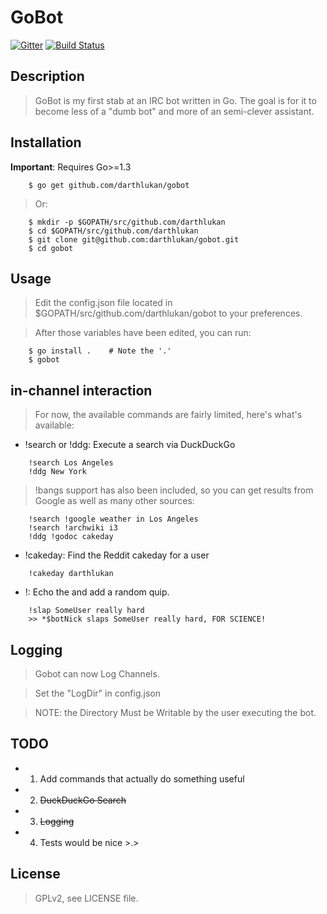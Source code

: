 GoBot
========

[![Gitter](https://badges.gitter.im/Join%20Chat.svg)](https://gitter.im/darthlukan/gobot?utm_source=badge&utm_medium=badge&utm_campaign=pr-badge&utm_content=badge)
[![Build Status](https://travis-ci.org/darthlukan/gobot.svg?branch=master)](https://travis-ci.org/darthlukan/gobot)


## Description

> GoBot is my first stab at an IRC bot written in Go. The goal is for it to become less of a "dumb bot" and more
of an semi-clever assistant.

## Installation

**Important**: Requires Go>=1.3

```
    $ go get github.com/darthlukan/gobot
```
> Or:

```
    $ mkdir -p $GOPATH/src/github.com/darthlukan
    $ cd $GOPATH/src/github.com/darthlukan
    $ git clone git@github.com:darthlukan/gobot.git
    $ cd gobot
```

## Usage

> Edit the config.json file located in $GOPATH/src/github.com/darthlukan/gobot to your preferences.

> After those variables have been edited, you can run:
```
    $ go install .    # Note the '.'
    $ gobot
```

## in-channel interaction

> For now, the available commands are fairly limited, here's what's available:

* !search or !ddg: Execute a search via DuckDuckGo

```
    !search Los Angeles
    !ddg New York
```

> !bangs support has also been included, so you can get results from Google as well as many other sources:

```
    !search !google weather in Los Angeles
    !search !archwiki i3
    !ddg !godoc cakeday
```

* !cakeday: Find the Reddit cakeday for a user

```
    !cakeday darthlukan
```

* !<VERB>: Echo the <VERB> and add a random quip. 

```
    !slap SomeUser really hard
    >> *$botNick slaps SomeUser really hard, FOR SCIENCE!
```

## Logging
> Gobot can now Log Channels.

> Set the "LogDir" in config.json

> NOTE: the Directory Must be Writable by the user executing the bot.

## TODO

- 1. Add commands that actually do something useful
- 2. ~~DuckDuckGo Search~~
- 3. ~~Logging~~
- 4. Tests would be nice >.>

## License

> GPLv2, see LICENSE file.

